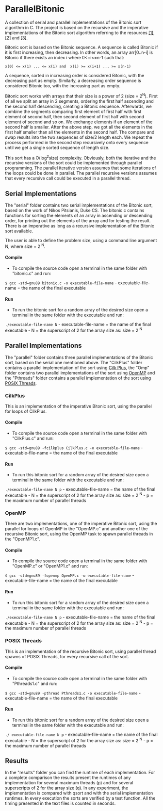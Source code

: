 

# ParallelBitonic
A collection of serial and parallel implementations of the Bitonic sort algorithm in C. The project is based on the recursive and the imperative implementations of the Bitonic sort algorithm referring to the resources [[1]](http://www.cag.lcs.mit.edu/streamit/results/bitonic/code/c/bitonic.c), [[2]](http://www.tools-of-computing.com/tc/CS/Sorts/bitonic_sort.htm) and [[3]](http://www.iti.fh-flensburg.de/lang/algorithmen/sortieren/bitonic/bitonicen.htm ). 

Bitonic sort is based on the Bitonic sequence. A sequence is called Bitonic if it is first increasing, then decreasing. In other words, an array arr[0..n-i] is Bitonic if there exists an index i where 0<=i<=n-1 such that:

```x(0) <= x(1) ... <= x(i) and  x(i) >= x(i+1) ... >= x(n-1)```

A sequence, sorted in increasing order is considered Bitonic, with the decreasing part as empty. Similarly, a decreasing order sequence is considered Bitonic too, with the increasing part as empty.

Bitonic sort works with arrays that their size is a power of 2 (size = 2<sup>N</sup>). First of all we split an array in 2 segments, ordering the first half ascending and the second half descending, creating a Bitonic sequence. Afterwards, we combine the segments comparing first element of first half with first element of second half, then second element of first half with second element of second and so on. We exchange elements if an element of the second half is smaller. After the above step, we got all the elements in the first half smaller than all the elements in the second half. The compare and swap results into the two sequences of size/2 length each. We repeat the process performed in the second step recursively onto every sequence until we get a single sorted sequence of length size.

This sort has a O(log<sup>2</sup>size) complexity. Obviously, both the iterative and the recursive versions of the sort could be implemented through parallel programming. The parallel iterative version assumes that some iterations of the loops could be done in parallel. The parallel recursive versions assumes that every recursive call could be executed in a parallel thread.

## Serial Implementations
The "serial" folder contains two serial implementations of the Bitonic sort, based on the work of Nikos Pitsianis, Duke CS. The bitonic.c contains functions for sorting the elements of an array in ascending or descending order, for printing out the elements of the array and for testing the result. There is an imperative as long as a recursive implementation of the Bitonic sort available.

The user is able to define the problem size, using  a command line argument N, where size = 2 <sup>N</sup>.

#### Compile
- To compile the source code open a terminal in the same folder with "bitonic.c" and run:

```$ gcc -std=gnu89 bitonic.c -o executable-file-name```
	- executable-file-name = the name of the final executable

#### Run
- To run the bitonic sort for a random array of the desired size open a terminal in the same folder with the executable and run:

```./executable-file-name N```
	- executable-file-name = the name of the final executable
	- N = the superscript of 2 for the array size as: size = 2 <sup>N</sup>


## Parallel Implementations
The "parallel" folder contains three parallel implementations of the Bitonic sort, based on the serial one mentioned above. The "CilkPlus" folder contains a parallel implementation of the sort using [Cilk Plus](https://www.cilkplus.org/), the "Omp" folder contains two parallel implementations of the sort using [OpenMP](https://www.openmp.org/) and the "Pthreads" folder contains a parallel implementation of the sort using [POSIX Threads](https://pubs.opengroup.org/onlinepubs/9699919799/basedefs/pthread.h.html).

### CilkPlus
This is an implementation of the imperative Bitonic sort, using the parallel for loops of CilkPlus.

#### Compile
- To compile the source code open a terminal in the same folder with "CilkPlus.c" and run:

```$ gcc -std=gnu89 -fcilkplus CilkPlus.c -o executable-file-name```
	- executable-file-name = the name of the final executable

#### Run
- To run this bitonic sort for a random array of the desired size open a terminal in the same folder with the executable and run:

```./executable-file-name N p```
	- executable-file-name = the name of the final executable
	- N = the superscript of 2 for the array size as: size = 2 <sup>N</sup>
	- p = the maximum number of parallel threads

### OpenMP
There are two implementations, one of the imperative Bitonic sort, using the parallel for loops of OpenMP in the "OpenMP.c" and another one of the recursive Bitonic sort, using the OpenMP task to spawn parallel threads in the "OpenMP1.c".

#### Compile
- To compile the source code open a terminal in the same folder with "OpenMP.c" or "OpenMP1.c" and run:

```$ gcc -std=gnu89 -fopenmp OpenMP.c -o executable-file-name```
	- executable-file-name = the name of the final executable

#### Run
- To run this bitonic sort for a random array of the desired size open a terminal in the same folder with the executable and run:

```./executable-file-name N p```
	- executable-file-name = the name of the final executable
	- N = the superscript of 2 for the array size as: size = 2 <sup>N</sup>
	- p = the maximum number of parallel threads

### POSIX Threads
This is an implementation of the recursive Bitonic sort, using parallel thread spawns of POSIX Threads, for every recursive call of the sort.

#### Compile
- To compile the source code open a terminal in the same folder with "Pthreads1.c" and run:

```$ gcc -std=gnu89 -pthread Pthreads1.c -o executable-file-name```
	- executable-file-name = the name of the final executable

#### Run
- To run this bitonic sort for a random array of the desired size open a terminal in the same folder with the executable and run:

```./ executable-file-name N p```
	- executable-file-name = the name of the final executable
	- N = the superscript of 2 for the array size as: size = 2 <sup>N</sup>
	- p = the maximum number of parallel threads

## Results
In the "results" folder you can find the runtime of each implementation. For a complete comparison the results present the runtimes of any implementation for several maximum threads (p) and for several superscripts of 2 for the array size (q). In any experiment, the implementation is compared with qsort and with the serial implementation runtimes. In every execution the sorts are verified by a test function. All the timing presented in the text files is counted in seconds.
